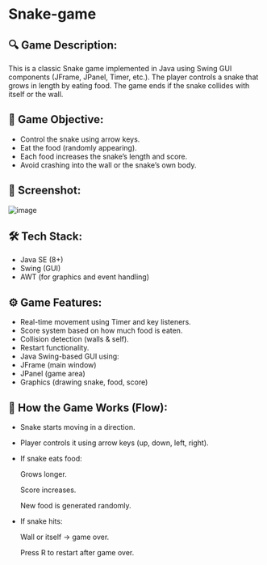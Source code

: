 # Snake-game
## 🔍 Game Description:
This is a classic Snake game implemented in Java using Swing GUI components (JFrame, JPanel, Timer, etc.). The player controls a snake that grows in length by eating food. The game ends if the snake collides with itself or the wall.

## 🎯 Game Objective:

- Control the snake using arrow keys.
- Eat the food (randomly appearing).
- Each food increases the snake’s length and score.
- Avoid crashing into the wall or the snake’s own body.

## 📸 Screenshot:

![image](https://github.com/user-attachments/assets/2c90dfe3-5f46-4f6b-90a7-a106d1be99d3)

## 🛠️ Tech Stack:

- Java SE (8+)
- Swing (GUI)
- AWT (for graphics and event handling)

## ⚙️ Game Features:

- Real-time movement using Timer and key listeners.
-  Score system based on how much food is eaten.
- Collision detection (walls & self).
- Restart functionality.
- Java Swing-based GUI using:
- JFrame (main window)
- JPanel (game area)
- Graphics (drawing snake, food, score)

## 📄 How the Game Works (Flow):

- Snake starts moving in a direction.
- Player controls it using arrow keys (up, down, left, right).

- If snake eats food:

   Grows longer.

   Score increases.

   New food is generated randomly.

- If snake hits:

   Wall or itself → game over.

   Press R to restart after game over.
